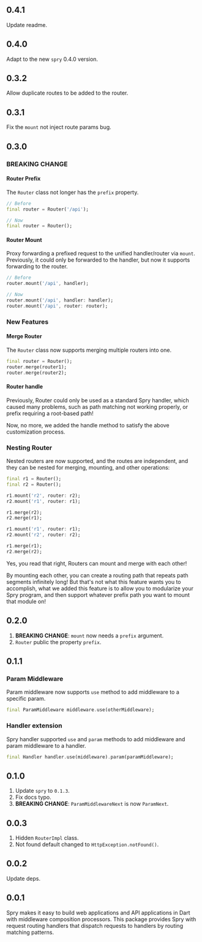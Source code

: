 ## 0.4.1

Update readme.

## 0.4.0

Adapt to the new `spry` 0.4.0 version.

## 0.3.2

Allow duplicate routes to be added to the router.

## 0.3.1

Fix the `mount` not inject route params bug.

## 0.3.0

### BREAKING CHANGE

#### Router Prefix

The `Router` class not longer has the `prefix` property.

```dart
// Before
final router = Router('/api');

// Now
final router = Router();
```

#### Router Mount

Proxy forwarding a prefixed request to the unified handler/router via `mount`. Previously, it could only be forwarded to the handler, but now it supports forwarding to the router.

```dart
// Before
router.mount('/api', handler);

// Now
router.mount('/api', handler: handler);
router.mount('/api', router: router);
```

### New Features

#### Merge Router

The `Router` class now supports merging multiple routers into one.

```dart
final router = Router();
router.merge(router1);
router.merge(router2);
```

#### Router handle

Previously, Router could only be used as a standard Spry handler, which caused many problems, such as path matching not working properly, or prefix requiring a root-based path!

Now, no more, we added the handle method to satisfy the above customization process.

### Nesting Router

Nested routers are now supported, and the routes are independent, and they can be nested for merging, mounting, and other operations:

```dart
final r1 = Router();
final r2 = Router();

r1.mount('r2', router: r2);
r2.mount('r1', router: r1);

r1.merge(r2);
r2.merge(r1);

r1.mount('r1', router: r1);
r2.mount('r2', router: r2);

r1.merge(r1);
r2.merge(r2);
```

Yes, you read that right, Routers can mount and merge with each other!

By mounting each other, you can create a routing path that repeats path segments infinitely long! But that's not what this feature wants you to accomplish, what we added this feature is to allow you to modularize your Spry program, and then support whatever prefix path you want to mount that module on!

## 0.2.0

1. **BREAKING CHANGE**: `mount` now needs a `prefix` argument.
2. `Router` public the property `prefix`.

## 0.1.1

### Param Middleware

Param middleware now supports `use` method to add middleware to a specific param.

```dart
final ParamMiddleware middleware.use(otherMiddleware);
```

### Handler extension

Spry handler supported `use` and `param` methods to add middleware and param middleware to a handler.

```dart
final Handler handler.use(middleware).param(paramMiddleware);
```

## 0.1.0

1. Update `spry` to `0.1.3`.
2. Fix docs typo.
3. **BREAKING CHANGE**: `ParamMiddlewareNext` is now `ParamNext`.

## 0.0.3

1. Hidden `RouterImpl` class.
2. Not found default changed to `HttpException.notFound()`.

## 0.0.2

Update deps.

## 0.0.1

Spry makes it easy to build web applications and API applications in Dart with middleware composition processors. This package provides Spry with request routing handlers that dispatch requests to handlers by routing matching patterns.
